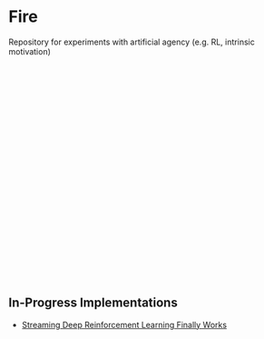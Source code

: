 # Fire
Repository for experiments with artificial agency (e.g. RL, intrinsic motivation)

<svg xmlns="http://www.w3.org/2000/svg" viewBox="0 0 400 300">
  <!-- Background gradient -->
  <defs>
    <linearGradient id="fireGradient" x1="0%" y1="100%" x2="100%" y2="0%">
      <stop offset="0%" style="stop-color:#FF4500"/>
      <stop offset="100%" style="stop-color:#FFD700"/>
    </linearGradient>
  </defs>
  
  <path d="M200 50 L350 230 L50 230 Z" 
        fill="none"
        stroke="url(#fireGradient)"
        stroke-width="8"/>
  
  <path d="M200 90 L300 210 L100 210 Z" 
        fill="none"
        stroke="#FFA500"
        stroke-width="2"
        opacity="0.6"/>
        
  <path d="M200 130 L250 190 L150 190 Z" 
        fill="none"
        stroke="#FFD700"
        stroke-width="2"
        opacity="0.4"/>
</svg>

## In-Progress Implementations

* [Streaming Deep Reinforcement Learning Finally Works](https://arxiv.org/abs/2410.14606)